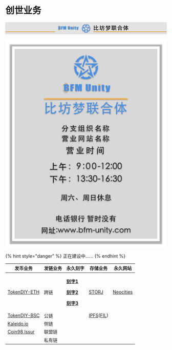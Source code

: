 # 创世业务

![](../../.gitbook/assets/yin-hang-pai-bian-.png)

![](../../.gitbook/assets/yin-hang-gao-shi-.png)

{% hint style="danger" %}
正在建设中……
{% endhint %}

| 发币业务                                                | 发链业务 | 永久刻字                                                                                                                                                                                                                                                                                                                                                     | 存储业务                                                | 永久网站                               |
| --------------------------------------------------- | ---- | -------------------------------------------------------------------------------------------------------------------------------------------------------------------------------------------------------------------------------------------------------------------------------------------------------------------------------------------------------- | --------------------------------------------------- | ---------------------------------- |
| [TokenDIY-ETH](http://tokendiy.defiplot.com/#/)     | 跨链   | <p><a href="https://www.jianshu.com/p/3668a66f3eba"><strong>刻字1</strong></a><strong></strong></p><p><strong></strong><a href="https://www.babaofan.com/news/popular/53507.html"><strong>刻字2</strong></a><strong></strong></p><p><strong></strong><a href="https://www.528btc.com/ask/158555831343012.html"><strong>刻字3</strong></a><strong></strong></p> | [STORJ](https://www.storj.io)                       | [Neocities](https://neocities.org) |
| [TokenDIY-BSC](http://bsc.tokendiy.defiplot.com/#/) | 公链   |                                                                                                                                                                                                                                                                                                                                                          | [IPFS](https://ipfs.io)([FIL](https://filecoin.io)) |                                    |
| [Kaleido.io](https://www.kaleido.io)                | 侧链   |                                                                                                                                                                                                                                                                                                                                                          |                                                     |                                    |
| [Coin98 Issur](https://terminals.coin98.com/issuer) | 联盟链  |                                                                                                                                                                                                                                                                                                                                                          |                                                     |                                    |
|                                                     | 私有链  |                                                                                                                                                                                                                                                                                                                                                          |                                                     |                                    |

